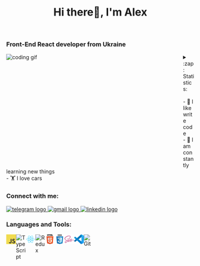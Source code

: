 <h1 align="center">Hi there👋, I'm Alex</h1>

![]()

<h3 align="left">Front-End React developer from Ukraine</h3>

<span class="image" align="left">
  <img align="left" src="https://media3.giphy.com/media/v1.Y2lkPTc5MGI3NjExM3k1OHE1bHFhM2FpendraWMxdTQ1cTBlYnFxbHk4eWk3bDEyMmJrMyZlcD12MV9pbnRlcm5hbF9naWZfYnlfaWQmY3Q9Zw/qgQUggAC3Pfv687qPC/giphy.gif"
  alt="coding gif"
  style="width: 500px; height: 300px; max-width: 94%;" />
  <details>
        <summary>:zap: Statistics:</summary>
  <span align="left">
    <img align="left" alt="codeSTACKr's GitHub Stats" src="https://github-readme-stats.vercel.app/api/top-langs/?username=Saniokkk&langs_count=8&layout=compact&theme=radical" />
<br />
    <img align="left" alt="codeSTACKr's GitHub Stats" src="https://github-readme-stats.vercel.app/api?username=Saniokkk&show_icons=true&theme=radical" />
  </span>
    </details>
</span>
<br />
- 🧘 I like write code
<br />
- 🥅 I am constantly learning new things
<br />
- 🏋 I love cars

### Connect with me:
<div align="left">
  <a href="https://t.me/Kashirin_Aleksandr" target="_blank">
    <img src="https://img.shields.io/badge/Telegram-2CA5E0?style=for-the-badge&logo=telegram&logoColor=white" alt="telegram logo"/>
  </a>
 <a href="mailto:kashirin.alexsandr91@gmail.com" target="_blank">
    <img src="https://img.shields.io/badge/Gmail-D14836?style=for-the-badge&logo=gmail&logoColor=white" alt="gmail logo"/>
</a>

  <a href="https://www.linkedin.com/in/kashirin-aleksandr-244b49237/" target="_blank">
    <img src="https://img.shields.io/badge/LinkedIn-0077B5?style=for-the-badge&logo=linkedin&logoColor=white" alt="linkedin logo"/>
  </a>
</div>

### Languages and Tools:

<img align="left" alt="JavaScript" width="26px" src="https://raw.githubusercontent.com/github/explore/80688e429a7d4ef2fca1e82350fe8e3517d3494d/topics/javascript/javascript.png" />
<img align="left" alt="TypeScript" width="26px" src="https://procoders.tech/wp-content/uploads/2020/11/Typescript_logo_2020.svg" />
<img align="left" alt="React" width="26px" src="https://raw.githubusercontent.com/github/explore/80688e429a7d4ef2fca1e82350fe8e3517d3494d/topics/react/react.png" />
<img align="left" alt="Redux" width="26px" src="https://brandslogos.com/wp-content/uploads/images/large/redux-logo.png" />
<img align="left" alt="HTML5" width="26px" src="https://raw.githubusercontent.com/github/explore/80688e429a7d4ef2fca1e82350fe8e3517d3494d/topics/html/html.png" />
<img align="left" alt="CSS3" width="26px" src="https://raw.githubusercontent.com/github/explore/80688e429a7d4ef2fca1e82350fe8e3517d3494d/topics/css/css.png" />
<img align="left" alt="Sass" width="26px" src="https://raw.githubusercontent.com/github/explore/80688e429a7d4ef2fca1e82350fe8e3517d3494d/topics/sass/sass.png" />
<img align="left" alt="Visual Studio Code" width="26px" src="https://raw.githubusercontent.com/github/explore/80688e429a7d4ef2fca1e82350fe8e3517d3494d/topics/visual-studio-code/visual-studio-code.png" />
<img align="left" alt="Git" width="26px" src="https://cdn.jsdelivr.net/npm/simple-icons@3.13.0/icons/git.svg" />


[linkedin]: https://www.linkedin.com/in/kashirin-aleksandr-244b49237/
[google]: kashirin.alexsandr91@gmail.com
[instagram]: https://www.instagram.com/sania.kashirin/

